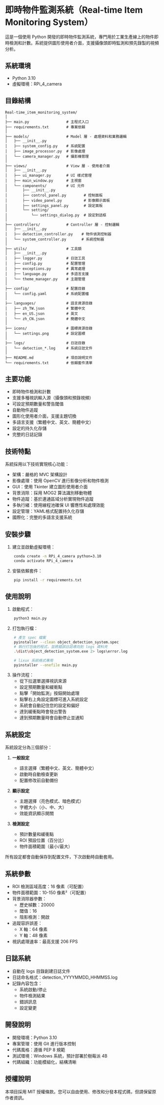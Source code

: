 # 即時物件監測系統（Real-time Item Monitoring System）

這是一個使用 Python 開發的即時物件監測系統，專門用於工業生產線上的物件即時檢測和計數。系統提供圖形使用者介面，支援攝像頭即時監測和預先錄製的視頻分析。

## 系統環境

- Python 3.10
- 虛擬環境：RPi_4_camera

## 目錄結構

```plaintext
Real-time_item_monitoring_system/
│
├── main.py                 # 主程式入口
├── requirements.txt        # 專案依賴
│
├── models/                 # Model 層 - 處理資料和業務邏輯
│   ├── __init__.py
│   ├── system_config.py    # 系統配置
│   ├── image_processor.py  # 影像處理
│   └── camera_manager.py   # 攝影機管理
│
├── views/                  # View 層 - 使用者介面
│   ├── __init__.py
│   ├── ui_manager.py       # UI 樣式管理
│   ├── main_window.py      # 主視窗
│   └── components/         # UI 元件
│       ├── __init__.py
│       ├── control_panel.py        # 控制面板
│       ├── video_panel.py          # 影像顯示面板
│       ├── settings_panel.py       # 設定面板
│       └── setting/
│           └── settings_dialog.py  # 設定對話框
│
├── controllers/            # Controller 層 - 控制邏輯
│   ├── __init__.py
│   ├── detection_controller.py    # 物件偵測控制器
│   └── system_controller.py       # 系統控制器
│
├── utils/                  # 工具類
│   ├── __init__.py
│   ├── logger.py           # 日誌工具
│   ├── config.py           # 配置管理
│   ├── exceptions.py       # 異常處理
│   ├── language.py         # 多語言支援
│   └── theme_manager.py    # 主題管理
│
├── config/                 # 配置目錄
│   └── config.yaml         # 系統配置檔
│
├── languages/              # 語言資源目錄
│   ├── zh_TW.json          # 繁體中文
│   ├── en_US.json          # 英文
│   └── zh_CN.json          # 簡體中文
│
├── icons/                  # 圖標資源目錄
│   └── settings.png        # 設定圖標
│
├── logs/                   # 日誌目錄
│   └── detection_*.log     # 系統日誌文件
│
├── README.md               # 項目說明文件
└── requirements.txt        # 依賴套件清單

```

## 主要功能

- 即時物件檢測和計數
- 支援多種視訊輸入源（攝像頭和預錄視頻）
- 可設定預期數量和警告閾值
- 自動物件追蹤
- 圖形化使用者介面，支援主題切換
- 多語言支援（繁體中文、英文、簡體中文）
- 設定的持久化存儲
- 完整的日誌記錄

## 技術特點

系統採用以下技術實現核心功能：
- 架構：嚴格的 MVC 架構設計
- 影像處理：使用 OpenCV 進行影像分析和物件檢測
- GUI：使用 Tkinter 建立圖形使用者介面
- 背景消除：採用 MOG2 算法識別移動物體
- 物件追蹤：基於連通區域分析實現物件追蹤
- 多執行緒：使用線程池確保 UI 響應性和處理效能
- 設定管理：YAML格式配置持久化存儲
- 國際化：完整的多語言支援系統

## 安裝步驟

1. 建立並啟動虛擬環境：
```bash
    conda create -n RPi_4_camera python=3.10
    conda activate RPi_4_camera
```

2. 安裝依賴套件：
```bash
    pip install -r requirements.txt
```

## 使用說明

1. 啟動程式：
```bash
    python3 main.py
```

2. 打包執行檔：
```bash
    # 產生 spec 檔案
    pyinstaller --clean object_detection_system.spec
    # 執行打包後的程式，並將錯誤日誌導向到 logs 資料夾
    .\dist\object_detection_system.exe 2> logs\error.log
    
    # lixux 系統格式專用
    pyinstaller --onefile main.py
```

3. 操作流程：
   - 從下拉選單選擇視訊來源
   - 設定預期數量和緩衝點
   - 點擊「開始監測」按鈕開始處理
   - 點擊右上角設定圖標可進入系統設定
   - 系統會自動記住您的設定和偏好
   - 達到緩衝點時會發出警告
   - 達到預期數量時會自動停止並通知

## 系統設定

系統設定分為三個部分：

1. **一般設定**
   - 語言選擇（繁體中文、英文、簡體中文）
   - 啟動時自動檢查更新
   - 配置修改前自動備份

2. **顯示設定**
   - 主題選擇（亮色模式、暗色模式）
   - 字體大小（小、中、大）
   - 效能資訊顯示開關

3. **檢測設定**
   - 預計數量和緩衝點
   - ROI 預設位置（百分比）
   - 物件面積範圍（最小/最大）

所有設定都會自動保存到配置文件，下次啟動時自動套用。

## 系統參數

- ROI 檢測區域高度：16 像素（可配置）
- 物件面積範圍：10-150 像素²（可配置）
- 背景消除器參數：
  - 歷史幀數：20000
  - 閾值：16
  - 陰影檢測：開啟
- 追蹤容許誤差：
  - X 軸：64 像素
  - Y 軸：48 像素
- 視訊處理速率：最高支援 206 FPS

## 日誌系統

- 自動在 logs 目錄創建日誌文件
- 日誌命名格式：detection_YYYYMMDD_HHMMSS.log
- 記錄內容包含：
  - 系統啟動/停止
  - 物件檢測結果
  - 錯誤訊息
  - 設定變更

## 開發說明

- 開發環境：Python 3.10
- 專案管理：使用 Git 進行版本控制
- 代碼風格：遵循 PEP 8 規範
- 測試環境：Windows 系統，預計部署於樹莓派 4B
- 代碼組織：功能模組化，結構清晰

## 授權說明

本項目採用 MIT 授權條款。您可以自由使用、修改和分發本程式碼，但請保留原作者資訊。